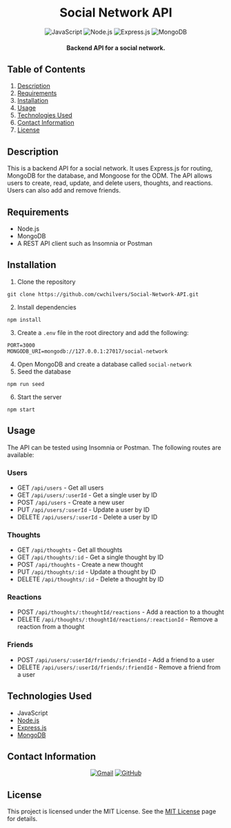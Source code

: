 <h1 align="center">
  Social Network API
</h1>

<p align="center">
    <img src="https://img.shields.io/badge/JavaScript-F7DF1E?logo=javascript&logoColor=000&style=for-the-badge" alt="JavaScript">    
    <img src="https://img.shields.io/badge/Node.js-339933.svg?style=for-the-badge&logo=nodedotjs&logoColor=white" alt="Node.js">
    <img src="https://img.shields.io/badge/Express-000?logo=express&logoColor=fff&style=for-the-badge" alt="Express.js">
    <img src="https://img.shields.io/badge/MongoDB-47A248.svg?style=for-the-badge&logo=MongoDB&logoColor=white" alt="MongoDB">
</p>

<h4 align="center">Backend API for a social network.</h4>

## Table of Contents
1. [Description](#description)
2. [Requirements](#requirements)
3. [Installation](#installation)
4. [Usage](#usage)
5. [Technologies Used](#technologies-used)
6. [Contact Information](#contact-information)
7. [License](#license)


## Description
This is a backend API for a social network. It uses Express.js for routing, MongoDB for the database, and Mongoose for the ODM. The API allows users to create, read, update, and delete users, thoughts, and reactions. Users can also add and remove friends.

## Requirements
* Node.js
* MongoDB
* A REST API client such as Insomnia or Postman

## Installation
1. Clone the repository
```
git clone https://github.com/cwchilvers/Social-Network-API.git
```
2. Install dependencies
```
npm install
```
3. Create a `.env` file in the root directory and add the following:
```
PORT=3000
MONGODB_URI=mongodb://127.0.0.1:27017/social-network
```
4. Open MongoDB and create a database called `social-network`
5. Seed the database
```
npm run seed
```
6. Start the server
```
npm start
```

## Usage
The API can be tested using Insomnia or Postman. The following routes are available:

### Users
* GET `/api/users` - Get all users
* GET `/api/users/:userId` - Get a single user by ID
* POST `/api/users` - Create a new user
* PUT `/api/users/:userId` - Update a user by ID
* DELETE `/api/users/:userId` - Delete a user by ID

### Thoughts
* GET `/api/thoughts` - Get all thoughts
* GET `/api/thoughts/:id` - Get a single thought by ID
* POST `/api/thoughts` - Create a new thought
* PUT `/api/thoughts/:id` - Update a thought by ID
* DELETE `/api/thoughts/:id` - Delete a thought by ID

### Reactions
* POST `/api/thoughts/:thoughtId/reactions` - Add a reaction to a thought
* DELETE `/api/thoughts/:thoughtId/reactions/:reactionId` - Remove a reaction from a thought

### Friends
* POST `/api/users/:userId/friends/:friendId` - Add a friend to a user
* DELETE `/api/users/:userId/friends/:friendId` - Remove a friend from a user

## Technologies Used
* JavaScript
* [Node.js](https://nodejs.org/en/)
* [Express.js](https://expressjs.com/)
* [MongoDB](https://www.mongodb.com/)

## Contact Information
<p align="center">
    <a href="mailto:cwchilvers@gmail.com"><img src="https://img.shields.io/badge/Gmail-D14836?style=for-the-badge&logo=gmail&logoColor=white" alt="Gmail"></a>
    <a href="https://github.com/cwchilvers"><img src="https://img.shields.io/badge/GitHub-181717.svg?style=for-the-badge&logo=GitHub&logoColor=white" alt="GitHub"></a>
</p>

## License
This project is licensed under the MIT License. See the [MIT License](https://opensource.org/licenses/mit/) page for details.
